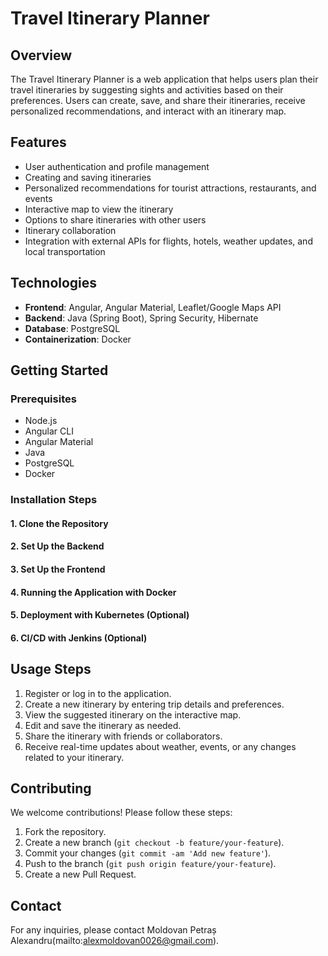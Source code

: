 # Travel Itinerary Planner

## Overview
The Travel Itinerary Planner is a web application that helps users plan their travel itineraries by suggesting sights and activities based on their preferences. Users can create, save, and share their itineraries, receive personalized recommendations, and interact with an itinerary map.

## Features
- User authentication and profile management
- Creating and saving itineraries
- Personalized recommendations for tourist attractions, restaurants, and events
- Interactive map to view the itinerary
- Options to share itineraries with other users
- Itinerary collaboration
- Integration with external APIs for flights, hotels, weather updates, and local transportation

## Technologies
- **Frontend**: Angular, Angular Material, Leaflet/Google Maps API
- **Backend**: Java (Spring Boot), Spring Security, Hibernate
- **Database**: PostgreSQL
- **Containerization**: Docker

## Getting Started

### Prerequisites
- Node.js
- Angular CLI
- Angular Material
- Java
- PostgreSQL
- Docker

### Installation Steps

#### 1. Clone the Repository
#### 2. Set Up the Backend
#### 3. Set Up the Frontend
#### 4. Running the Application with Docker
#### 5. Deployment with Kubernetes (Optional)
#### 6. CI/CD with Jenkins (Optional)

## Usage Steps
1. Register or log in to the application.
2. Create a new itinerary by entering trip details and preferences.
3. View the suggested itinerary on the interactive map.
4. Edit and save the itinerary as needed.
5. Share the itinerary with friends or collaborators.
6. Receive real-time updates about weather, events, or any changes related to your itinerary.

## Contributing
We welcome contributions! Please follow these steps:
1. Fork the repository.
2. Create a new branch (`git checkout -b feature/your-feature`).
3. Commit your changes (`git commit -am 'Add new feature'`).
4. Push to the branch (`git push origin feature/your-feature`).
5. Create a new Pull Request.

## Contact
For any inquiries, please contact Moldovan Petraș Alexandru(mailto:alexmoldovan0026@gmail.com).
